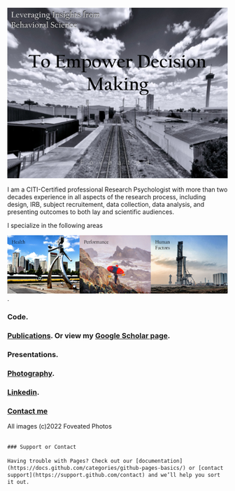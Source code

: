 ![Image](Rails4.png)

I am a CITI-Certified professional Research Psychologist with more than two decades experience in all aspects of the research process, including design, IRB, subject recruitement, data collection, data analysis, and presenting outcomes to both lay and scientific audiences.  

I specialize in the following areas

![Image](Specialization2RE.png).

### Code. 
### [Publications](https://github.com/pjschroeder/pjschroeder.github.io/tree/Publications). Or view my [Google Scholar page](https://scholar.google.com/citations?user=L9_aYfQAAAAJ&hl=en).
### Presentations.
### [Photography](https://www.flickr.com/photos/organize/?start_tab=one_set72177720299244855).
### [Linkedin](https://www.linkedin.com/in/paul-j-schroeder-020b1316/).
### [Contact me](mailto:schroed9@gmail.com)

All images (c)2022 Foveated Photos

```

### Support or Contact

Having trouble with Pages? Check out our [documentation](https://docs.github.com/categories/github-pages-basics/) or [contact support](https://support.github.com/contact) and we’ll help you sort it out.
